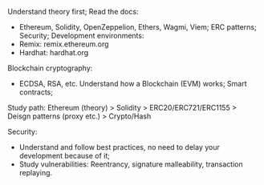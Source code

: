 Understand theory first;
Read the docs:
 - Ethereum, Solidity, OpenZeppelion, Ethers, Wagmi, Viem;
ERC patterns;
Security;
Development environments:
 - Remix: remix.ethereum.org
 - Hardhat: hardhat.org

Blockchain cryptography:
 - ECDSA, RSA, etc.
Understand how a Blockchain (EVM) works;
Smart contracts;

Study path:
Ethereum (theory) > Solidity > ERC20/ERC721/ERC1155 > Deisgn patterns (proxy etc.) > Crypto/Hash

Security:
 - Understand and follow best practices, no need to delay your development because of it;
 - Study vulnerabilities: Reentrancy, signature malleability, transaction replaying.
